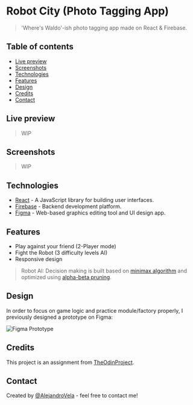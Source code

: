 # Robot City (Photo Tagging App)

> 'Where's Waldo'-ish photo tagging app made on React & Firebase.

## Table of contents

- [Live preview](#live-preview)
- [Screenshots](#screenshots)
- [Technologies](#technologies)
- [Features](#features)
- [Design](#design)
- [Credits](#credits)
- [Contact](#contact)

## Live preview

> WIP

## Screenshots

> WIP

## Technologies

- [React](https://reactjs.org/) - A JavaScript library for building user interfaces.
- [Firebase](https://firebase.google.com/) - Backend development platform.
- [Figma](https://www.figma.com/) - Web-based graphics editing tool and UI design app.

## Features

- Play against your friend (2-Player mode)
- Fight the Robot (3 difficulty levels AI)
- Responsive design

> Robot AI: Decision making is built based on [minimax algorithm](https://en.wikipedia.org/wiki/Minimax) and optimized using [alpha-beta pruning](https://en.wikipedia.org/wiki/Alpha%E2%80%93beta_pruning).

## Design

In order to focus on game logic and practice module/factory properly, I previously designed a prototype on Figma:

![Figma Prototype](https://media.giphy.com/media/jLJlEtsiIFL1wvprad/giphy.gif)

## Credits

This project is an assignment from [TheOdinProject](https://www.theodinproject.com).

## Contact

Created by [@AlejandroVela](https://github.com/AlejandroVela-Dev) - feel free to contact me!
